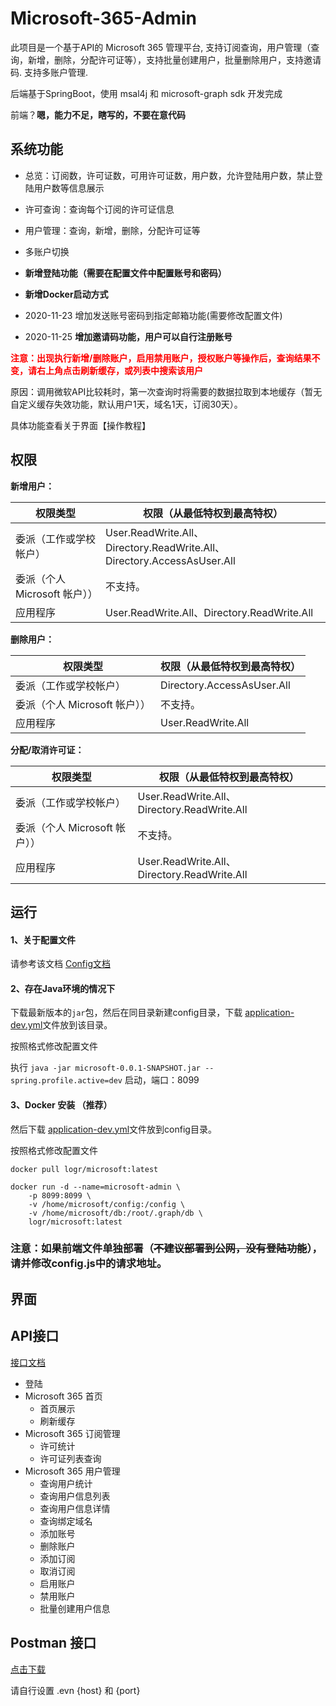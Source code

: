 # Microsoft-365-Admin

此项目是一个基于API的 Microsoft 365 管理平台, 支持订阅查询，用户管理（查询，新增，删除，分配许可证等），支持批量创建用户，批量删除用户，支持邀请码. 支持多账户管理.

后端基于SpringBoot，使用 msal4j 和 microsoft-graph sdk 开发完成

前端？**嗯，能力不足，瞎写的，不要在意代码**


## 系统功能

- 总览：订阅数，许可证数，可用许可证数，用户数，允许登陆用户数，禁止登陆用户数等信息展示

- 许可查询：查询每个订阅的许可证信息

- 用户管理：查询，新增，删除，分配许可证等

- 多账户切换

- **新增登陆功能（需要在配置文件中配置账号和密码）**

- **新增Docker启动方式**

- 2020-11-23 增加发送账号密码到指定邮箱功能(需要修改配置文件)

- 2020-11-25 **增加邀请码功能，用户可以自行注册账号**

<font color="#ff0000"> **注意：出现执行新增/删除账户，启用禁用账户，授权账户等操作后，查询结果不变，请右上角点击刷新缓存，或列表中搜索该用户** </font>

原因：调用微软API比较耗时，第一次查询时将需要的数据拉取到本地缓存（暂无自定义缓存失效功能，默认用户1天，域名1天，订阅30天）。

具体功能查看关于界面【操作教程】

## 权限

**新增用户：**

权限类型	 | 权限（从最低特权到最高特权）
---|---
委派（工作或学校帐户） | User.ReadWrite.All、Directory.ReadWrite.All、Directory.AccessAsUser.All
委派（个人 Microsoft 帐户）） | 不支持。 
应用程序 | User.ReadWrite.All、Directory.ReadWrite.All

**删除用户：**

权限类型	 | 权限（从最低特权到最高特权）
---|---
委派（工作或学校帐户） | Directory.AccessAsUser.All
委派（个人 Microsoft 帐户）） | 不支持。
应用程序 | User.ReadWrite.All

**分配/取消许可证：**

权限类型	 | 权限（从最低特权到最高特权）
---|---
委派（工作或学校帐户） | User.ReadWrite.All、Directory.ReadWrite.All
委派（个人 Microsoft 帐户）） | 不支持。
应用程序 | User.ReadWrite.All、Directory.ReadWrite.All

## 运行

#### 1、关于配置文件

请参考该文档 [Config文档](https://github.com/6mb/Microsoft-365-Admin/blob/dev/Config.md)

#### 2、存在Java环境的情况下
下载最新版本的`jar`包，然后在同目录新建config目录，下载 [application-dev.yml](https://github.com/6mb/Microsoft-365-Admin/blob/master/src/main/resources/config/application-dev.yml)文件放到该目录。

按照格式修改配置文件

执行 `java -jar microsoft-0.0.1-SNAPSHOT.jar --spring.profile.active=dev` 启动，端口：8099

#### 3、Docker 安装 （推荐）


然后下载 [application-dev.yml](https://github.com/6mb/Microsoft-365-Admin/blob/master/src/main/resources/config/application-dev.yml)文件放到config目录。

按照格式修改配置文件

```shell script
docker pull logr/microsoft:latest

docker run -d --name=microsoft-admin \
    -p 8099:8099 \
    -v /home/microsoft/config:/config \
    -v /home/microsoft/db:/root/.graph/db \
    logr/microsoft:latest
```

### 注意：如果前端文件单独部署（~~不建议部署到公网，没有登陆功能~~），请并修改config.js中的请求地址。


## 界面



## API接口

[接口文档](https://github.com/6mb/Microsoft-365-Admin/blob/master/Microsoft%20365%20Admin.md)

- 登陆
- Microsoft 365 首页
    - 首页展示
    - 刷新缓存
- Microsoft 365 订阅管理
    - 许可统计
    - 许可证列表查询
- Microsoft 365 用户管理
    - 查询用户统计
    - 查询用户信息列表
    - 查询用户信息详情
    - 查询绑定域名
    - 添加账号
    - 删除账户
    - 添加订阅
    - 取消订阅
    - 启用账户
    - 禁用账户
    - 批量创建用户信息
## Postman 接口

 [点击下载](https://raw.githubusercontent.com/6mb/Microsoft-365-Admin/master/.github/Microsoft%20365%20Admin.postman_collection.json)

请自行设置 .evn  {host} 和 {port}


